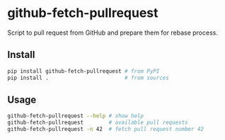 # github-fetch-pullrequest
Script to pull request from GitHub and prepare them for rebase process.

## Install
~~~bash
pip install github-fetch-pullrequest # from PyPI
pip install .                        # from sources
~~~

## Usage
~~~bash
github-fetch-pullrequest --help # show help
github-fetch-pullrequest        # available pull requests
github-fetch-pullrequest -n 42  # fetch pull request number 42
~~~
